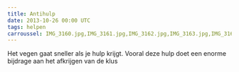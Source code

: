 ```yaml
---
title: Antihulp
date: 2013-10-26 00:00 UTC
tags: helpen
carroussel: IMG_3160.jpg,IMG_3161.jpg,IMG_3162.jpg,IMG_3163.jpg,IMG_3164.jpg,IMG_3166.jpg
---
```

Het vegen gaat sneller als je hulp krijgt. Vooral deze hulp doet een enorme bijdrage aan het afkrijgen van de klus


